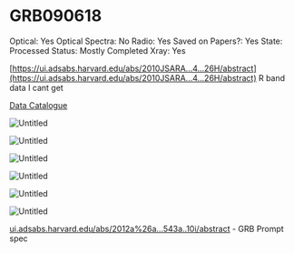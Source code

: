 # GRB090618

Optical: Yes
Optical Spectra: No
Radio: Yes
Saved on Papers?: Yes
State: Processed
Status: Mostly Completed
Xray: Yes

[https://ui.adsabs.harvard.edu/abs/2010JSARA...4...26H/abstract](https://ui.adsabs.harvard.edu/abs/2010JSARA...4...26H/abstract) R band data I cant get

[Data Catalogue](GRB090618%2049a9b81408134f528bfea96f645dc699/Data%20Catalogue%20e0a2d9f6248741599e98faef32555e64.md)

![Untitled](GRB090618%2049a9b81408134f528bfea96f645dc699/Untitled.png)

![Untitled](GRB090618%2049a9b81408134f528bfea96f645dc699/Untitled%201.png)

![Untitled](GRB090618%2049a9b81408134f528bfea96f645dc699/Untitled%202.png)

![Untitled](GRB090618%2049a9b81408134f528bfea96f645dc699/Untitled%203.png)

![Untitled](GRB090618%2049a9b81408134f528bfea96f645dc699/Untitled%204.png)

![Untitled](GRB090618%2049a9b81408134f528bfea96f645dc699/Untitled%205.png)

[ui.adsabs.harvard.edu/abs/2012a%26a...543a..10i/abstract](http://ui.adsabs.harvard.edu/abs/2012a%26a...543a..10i/abstract) - GRB Prompt spec